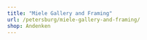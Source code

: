 ```yaml
---
title: "Miele Gallery and Framing"
url: /petersburg/miele-gallery-and-framing/
shop: Andenken
---
```

